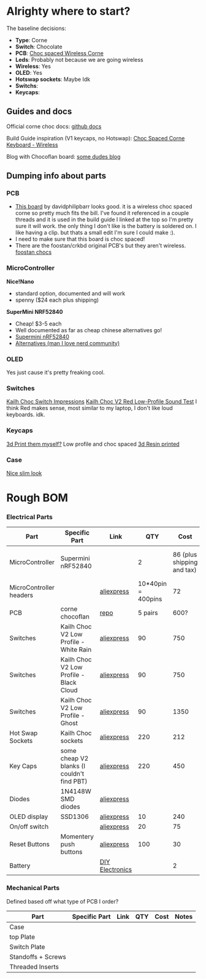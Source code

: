 # Alrighty where to start?

The baseline decisions: 
- **Type**: Corne
- **Switch**: Chocolate
- **PCB**: [Choc spaced Wireless Corne](https://github.com/davidphilipbarr/Choc-Spaced-Corne/tree/main/chocorne-switch)  
- **Leds**: Probably not because we are going wireless
- **Wireless**: Yes 
- **OLED**: Yes 
- **Hotswap sockets**: Maybe Idk
- **Switchs**:
- **Keycaps**:

## Guides and docs
Official corne choc docs: [github docs](https://github.com/foostan/crkbd/tree/main/docs/corne-chocolate)

Build Guide inspiration (V1 keycaps, no Hotswap): [Choc Spaced Corne Keyboard - Wireless](https://github.com/rafaeldelboni/buildlogs/blob/main/crkbd-choc-spaced-switch.md)

Blog with Chocoflan board: [some dudes blog](https://sascha.sh/posts/i-built-another-mechanical-keyboard/)

## Dumping info about parts
### PCB
- [This board](https://github.com/davidphilipbarr/Choc-Spaced-Corne/tree/main/chocorne-switch) by davidphilipbarr looks good. it is a wireless choc spaced corne so pretty much fits the bill. I've found it referenced in a couple threads and it is used in the build guide I linked at the top so I'm pretty sure it will work. the only thing I don't like is the battery is soldered on. I like having a clip. but thats a small edit I'm sure I could make :).
- I need to make sure that this board is choc spaced!
- There are the foostan/crkbd original PCB's but they aren't wireless. [foostan chocs](https://github.com/foostan/crkbd/tree/main/docs/corne-chocolate)

### MicroController

**Nice!Nano** 
- standard option, documented and will work
- spenny ($24 each plus shipping)

**SuperMini NRF52840**
- Cheap! $3-5 each 
- Well documented as far as cheap chinese alternatives go!
- [Supermini nRF52840](https://www.reddit.com/r/ErgoMechKeyboards/comments/16q5b2c/supermini_nrf52840_a_6_nicenano_20_compatible_mcu/)
- [Alternatives (man I love nerd community)](https://github.com/joric/nrfmicro/wiki/Alternatives) 
  
### OLED
Yes just cause it's pretty freaking cool. 

### Switches 
[Kailh Choc Switch Impressions](https://www.youtube.com/watch?v=mxUqfPf_1B0)
[Kailh Choc V2 Red Low-Profile Sound Test](https://www.youtube.com/watch?v=VXPfzeLmQ5g)
I think Red makes sense, most similar to my laptop, I don't like loud keyboards. idk. 
### Keycaps
[3d Print them myself?](https://www.printables.com/model/1066117-choc-louder-keycaps-choc-and-mx-spacing/files)
Low profile and choc spaced
[3d Resin printed](https://www.thingiverse.com/thing:4862025)

### Case 
[Nice slim look](https://www.printables.com/model/416378-wireless-corne-case)

# Rough BOM 

### Electrical Parts

|Part| Specific Part | Link | QTY | Cost | Notes |
| --- | ---          | ---  | --- | --- | --- | 
|MicroController|  Supermini nRF52840  |     |  2   |  86 (plus shipping and tax)   |   Cheap alternative to the Nice!Nano  |
|MicroController headers|     |  [aliexpress](https://www.aliexpress.com/item/32896689725.html?spm=a2g0o.cart.0.0.105238dah5uKsy&mp=1&pdp_npi=5%40dis%21ZAR%21ZAR%20165.63%21ZAR%2072.58%21%21ZAR%2072.58%21%21%21%40211b6c1917566326860124625e79d0%2112000045923311097%21ct%21ZA%214710544376%21%211%210)   | 10*40pin = 400pins    |  72   |     |
|PCB|  corne chocoflan    |  [repo](https://github.com/ergomechstore/Corne-chocoflan?tab=readme-ov-file)    |  5 pairs    |   600?  |     |
|Switches|  Kailh Choc V2 Low Profile - White Rain  | [aliexpress](https://www.aliexpress.com/item/1005009022408681.html?spm=a2g0o.cart.0.0.105238da7Wqxwy&mp=1&pdp_npi=5%40dis%21ZAR%21ZAR%20837.45%21ZAR%20644.84%21%21ZAR%20644.84%21%21%21%40210385bb17566390356553229eeae4%2112000047615610801%21ct%21ZA%214710544376%21%211%210)    |   90  |   750  |     |
|Switches|  Kailh Choc V2 Low Profile - Black Cloud   | [aliexpress](https://www.aliexpress.com/item/1005009022408681.html?spm=a2g0o.cart.0.0.105238da7Wqxwy&mp=1&pdp_npi=5%40dis%21ZAR%21ZAR%20837.45%21ZAR%20644.84%21%21ZAR%20644.84%21%21%21%40210385bb17566390356553229eeae4%2112000047615610807%21ct%21ZA%214710544376%21%211%210)    |   90  |  750   |     |
|Switches|  Kailh Choc V2 Low Profile - Ghost  | [aliexpress](https://www.aliexpress.com/item/1005007404357477.html?spm=a2g0o.cart.0.0.105238da7Wqxwy&mp=1&pdp_npi=5%40dis%21ZAR%21ZAR%201395.24%21ZAR%201325.48%21%21ZAR%201325.48%21%21%21%40210385bb17566390356553229eeae4%2112000040602981127%21ct%21ZA%214710544376%21%211%210)    |  90   |   1350  |     |
|Hot Swap Sockets|  Kailh Choc sockets   |   [aliexpress](https://www.aliexpress.com/item/1005008954571807.html?spm=a2g0o.cart.0.0.458738daAWVxOu&mp=1&sourceType=562&pdp_npi=5%40dis%21ZAR%21ZAR%20434.46%21ZAR%20212.89%21%21ZAR%20212.89%21%21%21%40211b6c1917566324998737892e79d0%2112000047352129245%21ct%21ZA%214710544376%21%212%210)  |   220  |  212   |     |
|Key Caps|  some cheap V2 blanks (I couldn't find PBT)   | [aliexpress](https://www.aliexpress.com/item/1005009100305250.html?spm=a2g0o.cart.0.0.105238da7Wqxwy&mp=1&pdp_npi=5%40dis%21ZAR%21ZAR%20444.18%21ZAR%20444.18%21%21ZAR%20444.18%21%21%21%40210385bb17566390356553229eeae4%2112000047915851230%21ct%21ZA%214710544376%21%212%210)    |  220   | 450    |     |
|Diodes| 1N4148W SMD diodes | [aliexpress](https://www.aliexpress.com/item/32921490945.html) |     |     |     |
|OLED display| SSD1306 | [aliexpress](https://www.aliexpress.com/item/1005008640132638.html?spm=a2g0o.cart.0.0.458738daAWVxOu&mp=1&pdp_npi=5%40dis%21ZAR%21ZAR%20352.29%21ZAR%20240.63%21%21ZAR%20240.63%21%21%21%40211b6c1917566324998737892e79d0%2112000046056501836%21ct%21ZA%214710544376%21%211%210)  |   10  |   240  |     |
| On/off switch |      |  [aliexpress](https://www.aliexpress.com/item/1005003829889015.html?spm=a2g0o.detail.0.0.6d14Az5XAz5X6H&mp=1&pdp_npi=5%40dis%21ZAR%21ZAR%20130.25%21ZAR%2074.42%21%21ZAR%2074.42%21%21%21%40211b876717566333507813224ef2ed%2112000027292033666%21ct%21ZA%214710544376%21%211%210)    |  20   |   75  |     |
|Reset Buttons| Momentery push buttons   |  [aliexpress](https://www.aliexpress.com/item/1005002201965659.html?spm=a2g0o.productlist.main.2.398f74d6NCG9Mu&algo_pvid=e2d2d9f1-23a4-4dc5-af7e-709c47e911fd&algo_exp_id=e2d2d9f1-23a4-4dc5-af7e-709c47e911fd-1&pdp_ext_f=%7B%22order%22%3A%225%22%2C%22eval%22%3A%221%22%7D&pdp_npi=6%40dis%21ZAR%2113.40%2113.21%21%21%210.72%210.71%21%402103864c17566391202706722ec892%2112000019260123904%21sea%21ZA%214710544376%21ACX%211%210%21n_tag%3A-29919%3Bd%3A54ca946f%3Bm03_new_user%3A-29894&curPageLogUid=0P5rhDvrknL9&utparam-url=scene%3Asearch%7Cquery_from%3A%7Cx_object_id%3A1005002201965659%7C_p_origin_prod%3A)   | 100    |  30   |     |
|Battery|    | [DIY Electronics](https://www.diyelectronics.co.za/store/li-ion-li-po/6707-lipo-battery-37v-120mah-25x24x35mm-1c-1cell-with-ph20-connector.html?utm_campaign=google_shopping&utm_source=cpc&utm_medium=evergreen&utm_content=20485427402&gad_source=1&gad_campaignid=20489613595&gbraid=0AAAAADpm0I_3Nl-iDJVU4pgUnMGT22i95&gclid=CjwKCAjw2brFBhBOEiwAVJX5GM455BFd-ZcLSl2H0kspv53c7jLLApUWdxjkVHyDToH3SXGaemceBBoC-U8QAvD_BwE)    |     |   2  |  68   |

### Mechanical Parts
Defined based off what type of PCB I order? 

|Part| Specific Part | Link | QTY | Cost | Notes |
| --- | --- | --- | --- | --- | --- | 
| Case |    |     |     |     |     |
| top Plate|    |     |     |     |     |
|Switch Plate|    |     |     |     |     |
|Standoffs + Screws|    |     |     |     |     |
|Threaded Inserts|    |     |     |     |     |






